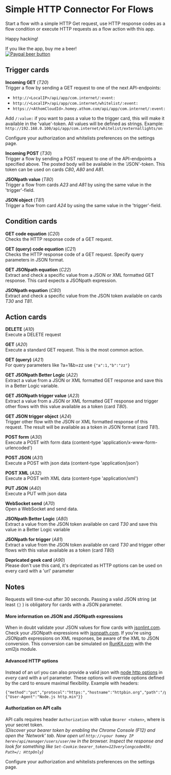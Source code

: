 # Simple HTTP Connector For Flows
Start a flow with a simple HTTP Get request, use HTTP response codes as a flow
condition or execute HTTP requests as a flow action with this app.

Happy hacking!  

If you like the app, buy me a beer!  
[![Paypal beer button](https://www.paypalobjects.com/webstatic/en_US/i/btn/png/blue-pill-paypal-34px.png)](http://PayPal.Me/ErikvanDongen)

## Trigger cards
**Incoming GET**  (*T20*)  
Trigger a flow by sending a GET request to one of the next API-endpoints:
- `http://<LocalIP>/api/app/com.internet/:event:`
- `http://<LocalIP>/api/app/com.internet/whitelist/:event:`
- `https://<AthomCloudId>.homey.athom.com/api/app/com.internet/:event:`

Add `/:value:` if you want to pass a value to the trigger card, this will make it available in the 'value'-token. All values will be defined as strings. Example: `http://192.168.0.100/api/app/com.internet/whitelist/externallights/on`

Configure your authorization and whitelists preferences on the settings page.

**Incoming POST** (*T30*)  
Trigger a flow by sending a POST request to one of the API-endpoints a specified above. The posted body will be available in the 'JSON'-token. This token can be used on cards *C80*, *A80* and *A81*.

**JSONpath value** (*T80*)  
Trigger a flow from cards *A23* and *A81* by using the same value in the 'trigger'-field.

**JSON object** (*T81*)  
Trigger a flow from card *A24* by using the same value in the 'trigger'-field.

## Condition cards
**GET code equation** (*C20*)  
Checks the HTTP response code of a GET request.

**GET (query) code equation** (*C21*)  
Checks the HTTP response code of a GET request. Specify query parameters in JSON format.

**GET JSONpath equation** (*C22*)  
Extract and check a specific value from a JSON or XML formatted GET response. This card expects a JSONpath expression.

**JSONpath equation** (*C80*)  
Extract and check a specific value from the JSON token available on cards *T30* and *T81*.

## Action cards
**DELETE** (*A10*)  
Execute a DELETE request

**GET** (*A20*)  
Execute a standard GET request. This is the most common action.  

**GET (query)** (*A21*)  
For query parameters like ?a=1&b=zz use `{"a":1,"b":"zz"}`  

**GET JSONpath Better Logic** (*A22*)  
Extract a value from a JSON or XML formatted GET response and save this in a Better Logic variable.

**GET JSONpath trigger value** (*A23*)  
Extract a value from a JSON or XML formatted GET response and trigger other flows with this value available as a token (card *T80*).

**GET JSON trigger object** (*A24*)  
Trigger other flow with the JSON or XML formatted response of this request. The result will be available as a token in JSON format (card *T81*).

**POST form** (*A30*)  
Execute a POST with form data (content-type 'application/x-www-form-urlencoded')

**POST JSON** (*A31*)  
Execute a POST with json data (content-type 'application/json')

**POST XML** (*A32*)  
Execute a POST with XML data (content-type 'application/xml')  

**PUT JSON** (*A40*)  
Execute a PUT with json data

**WebSocket send** (*A70*)  
Open a WebSocket and send data.

**JSONpath Better Logic** (*A80*)  
Extract a value from the JSON token available on card *T30* and save this value in a Better Logic variable  

**JSONpath for trigger** (*A81*)  
Extract a value from the JSON token available on card *T30* and trigger other flows with this value available as a token (card *T80*)

**Depricated geek card** (*A90*)  
Please don't use this card, it's depricated as HTTP options can be used on every card with a 'url' parameter

## Notes   
Requests will time-out after 30 seconds.
Passing a valid JSON string (at least `{}` ) is obligatory for cards with a JSON parameter.

#### More information on JSON and JSONpath expressions
When in doubt validate your JSON values for flow cards with [jsonlint.com](http://jsonlint.com/).
Check your JSONpath expressions with [jsonpath.com](http://jsonpath.com/).
If you're using JSONpath expressions on XML responses, be aware of the XML to JSON conversion. This conversion can be simulated on [RunKit.com](https://runkit.com/585436e8fcbda700135741a7/586d421e08e18e001389a004) with the xml2js module.


#### Advanced HTTP options
  Instead of an url you can also provide a valid json with [node http options](https://nodejs.org/api/http.html#http_http_request_options_callback) in *every* card with a url parameter. These options will override options defined by the card to ensure maximal flexibility. Example with headers:
  ```
  {"method":"put","protocol":"https:","hostname":"httpbin.org","path":"/put","headers":{"User-Agent":"Node.js http.min"}}
  ```

#### Authorization on API calls
  API calls requires header `Authorization` with value `Bearer <token>`, where <token> is your secret token.  
  *(Discover your bearer token by enabling the Chrome Console (F12) and open the 'Network' tab. Now open url `http://<your homey IP here>/api/manager/users/user/me` in the browser. Inspect the response and look for something like `Set-Cookie:bearer_token=123verylongcode456; Path=/; HttpOnly`)*

  Configure your authorization and whitelists preferences on the settings page.
